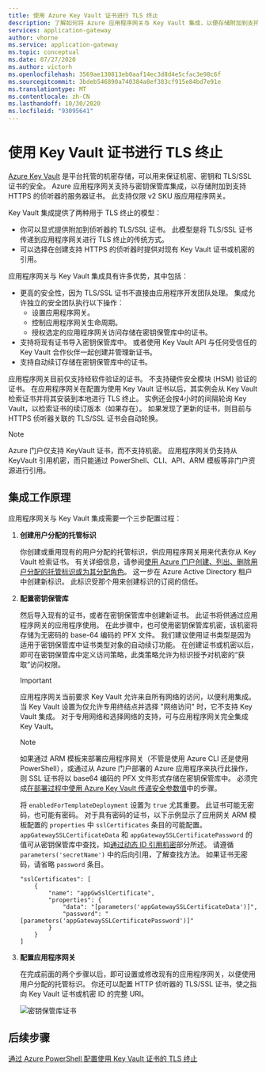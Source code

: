```yaml
---
title: 使用 Azure Key Vault 证书进行 TLS 终止
description: 了解如何将 Azure 应用程序网关与 Key Vault 集成，以便存储附加到支持 HTTPS 的侦听器的服务器证书。
services: application-gateway
author: vhorne
ms.service: application-gateway
ms.topic: conceptual
ms.date: 07/27/2020
ms.author: victorh
ms.openlocfilehash: 3569ae130813eb0aaf14ec3d8d4e5cfac3e98c6f
ms.sourcegitcommit: 3bdeb546890a740384a8ef383cf915e84bd7e91e
ms.translationtype: MT
ms.contentlocale: zh-CN
ms.lasthandoff: 10/30/2020
ms.locfileid: "93095641"
---
```

# <a name="tls-termination-with-key-vault-certificates"></a>使用 Key Vault 证书进行 TLS 终止

[Azure Key Vault](../key-vault/general/overview.md) 是平台托管的机密存储，可以用来保证机密、密钥和 TLS/SSL 证书的安全。 Azure 应用程序网关支持与密钥保管库集成，以存储附加到支持 HTTPS 的侦听器的服务器证书。 此支持仅限 v2 SKU 版应用程序网关。

Key Vault 集成提供了两种用于 TLS 终止的模型：

- 你可以显式提供附加到侦听器的 TLS/SSL 证书。 此模型是将 TLS/SSL 证书传递到应用程序网关进行 TLS 终止的传统方式。
- 可以选择在创建支持 HTTPS 的侦听器时提供对现有 Key Vault 证书或机密的引用。

应用程序网关与 Key Vault 集成具有许多优势，其中包括：

- 更高的安全性，因为 TLS/SSL 证书不直接由应用程序开发团队处理。 集成允许独立的安全团队执行以下操作：
  * 设置应用程序网关。
  * 控制应用程序网关生命周期。
  * 授权选定的应用程序网关访问存储在密钥保管库中的证书。
- 支持将现有证书导入密钥保管库中。 或者使用 Key Vault API 与任何受信任的 Key Vault 合作伙伴一起创建并管理新证书。
- 支持自动续订存储在密钥保管库中的证书。

应用程序网关目前仅支持经软件验证的证书。 不支持硬件安全模块 (HSM) 验证的证书。 在应用程序网关在配置为使用 Key Vault 证书以后，其实例会从 Key Vault 检索证书并将其安装到本地进行 TLS 终止。 实例还会按4小时的间隔轮询 Key Vault，以检索证书的续订版本（如果存在）。 如果发现了更新的证书，则目前与 HTTPS 侦听器关联的 TLS/SSL 证书会自动轮换。

> [!NOTE]
> Azure 门户仅支持 KeyVault 证书，而不支持机密。 应用程序网关仍支持从 KeyVault 引用机密，而只能通过 PowerShell、CLI、API、ARM 模板等非门户资源进行引用。 

## <a name="how-integration-works"></a>集成工作原理

应用程序网关与 Key Vault 集成需要一个三步配置过程：

1. **创建用户分配的托管标识**

   你创建或重用现有的用户分配的托管标识，供应用程序网关用来代表你从 Key Vault 检索证书。 有关详细信息，请参阅[使用 Azure 门户创建、列出、删除用户分配的托管标识或为其分配角色](../active-directory/managed-identities-azure-resources/how-to-manage-ua-identity-portal.md)。 这一步在 Azure Active Directory 租户中创建新标识。 此标识受那个用来创建标识的订阅的信任。

1. **配置密钥保管库**

   然后导入现有的证书，或者在密钥保管库中创建新证书。 此证书将供通过应用程序网关的应用程序使用。 在此步骤中，也可使用密钥保管库机密，该机密将存储为无密码的 base-64 编码的 PFX 文件。 我们建议使用证书类型是因为适用于密钥保管库中证书类型对象的自动续订功能。 在创建证书或机密以后，即可在密钥保管库中定义访问策略，此类策略允许为标识授予对机密的“获取”访问权限。
   
   > [!IMPORTANT]
   > 应用程序网关当前要求 Key Vault 允许来自所有网络的访问，以便利用集成。 当 Key Vault 设置为仅允许专用终结点并选择 "网络访问" 时，它不支持 Key Vault 集成。 对于专用网络和选择网络的支持，可与应用程序网关完全集成 Key Vault。 

   > [!NOTE]
   > 如果通过 ARM 模板来部署应用程序网关（不管是使用 Azure CLI 还是使用 PowerShell），或通过从 Azure 门户部署的 Azure 应用程序来执行此操作，则 SSL 证书将以 base64 编码的 PFX 文件形式存储在密钥保管库中。 必须完成[在部署过程中使用 Azure Key Vault 传递安全参数值](../azure-resource-manager/templates/key-vault-parameter.md)中的步骤。 
   >
   > 将 `enabledForTemplateDeployment` 设置为 `true` 尤其重要。 此证书可能无密码，也可能有密码。 对于具有密码的证书，以下示例显示了应用网关 ARM 模板配置的 `properties` 中 `sslCertificates` 条目的可能配置。 `appGatewaySSLCertificateData` 和 `appGatewaySSLCertificatePassword` 的值可从密钥保管库中查找，如[通过动态 ID 引用机密](../azure-resource-manager/templates/key-vault-parameter.md#reference-secrets-with-dynamic-id)部分所述。 请遵循 `parameters('secretName')` 中的后向引用，了解查找方法。 如果证书无密码，请省略 `password` 条目。
   >   
   > ```
   > "sslCertificates": [
   >     {
   >         "name": "appGwSslCertificate",
   >         "properties": {
   >             "data": "[parameters('appGatewaySSLCertificateData')]",
   >             "password": "[parameters('appGatewaySSLCertificatePassword')]"
   >         }
   >     }
   > ]
   > ```

1. **配置应用程序网关**

   在完成前面的两个步骤以后，即可设置或修改现有的应用程序网关，以便使用用户分配的托管标识。 你还可以配置 HTTP 侦听器的 TLS/SSL 证书，使之指向 Key Vault 证书或机密 ID 的完整 URI。

   ![密钥保管库证书](media/key-vault-certs/ag-kv.png)

## <a name="next-steps"></a>后续步骤

[通过 Azure PowerShell 配置使用 Key Vault 证书的 TLS 终止](configure-keyvault-ps.md)
